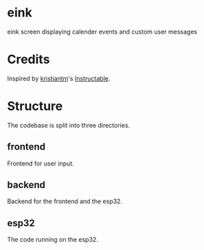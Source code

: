 # eink

eink screen displaying calender events and custom user messages

# Credits

Inspired by [kristiantm](https://www.instructables.com/member/kristiantm/)'s [Instructable](https://www.instructables.com/E-Ink-Family-Calendar-Using-ESP32/).

#  Structure

The codebase is split into three directories.

## frontend

Frontend for user input.

## backend

Backend for the frontend and the esp32.

## esp32

The code running on the esp32.

